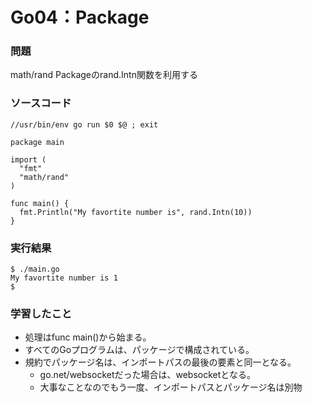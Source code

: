 Go04：Package
======================

### 問題 ###

math/rand Packageのrand.Intn関数を利用する


### ソースコード ###

    //usr/bin/env go run $0 $@ ; exit                                                                                                                                                     
    
    package main
    
    import (
      "fmt"
      "math/rand"
    )
    
    func main() {
      fmt.Println("My favortite number is", rand.Intn(10))
    }

### 実行結果 ###

    $ ./main.go 
    My favortite number is 1
    $ 

### 学習したこと ###

* 処理はfunc main()から始まる。
* すべてのGoプログラムは、パッケージで構成されている。
* 規約でパッケージ名は、インポートパスの最後の要素と同一となる。
  * go.net/websocketだった場合は、websocketとなる。
  * 大事なことなのでもう一度、インポートパスとパッケージ名は別物

